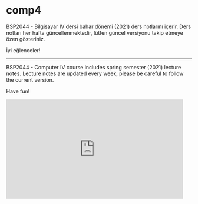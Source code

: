 # comp4

BSP2044 - Bilgisayar IV dersi bahar dönemi (2021) ders notlarını içerir. Ders notları her hafta güncellenmektedir, lütfen güncel versiyonu takip etmeye özen gösteriniz.

İyi eğlenceler!

-----------

BSP2044 - Computer IV course includes spring semester (2021) lecture notes. Lecture notes are updated every week, please be careful to follow the current version.

Have fun!


<iframe width="480" height="270" src="https://www.youtube.com/embed/7PCQ5vfCsZU" frameborder="0" allow="autoplay; encrypted-media" allowfullscreen></iframe>
